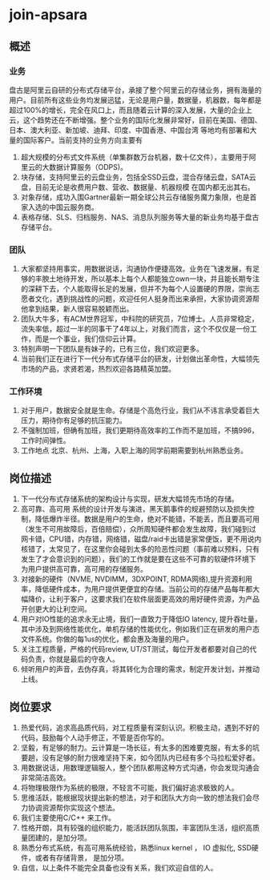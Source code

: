 # join-apsara
## 概述
### 业务
盘古是阿里云自研的分布式存储平台，承接了整个阿里云的存储业务，拥有海量的用户。目前所有这些业务均发展迅猛，无论是用户量，数据量，机器数，每年都是超过100%的增长，完全在风口上，而且随着云计算的深入发展，大量的企业上云，这个趋势还在不断增强。整个业务的国际化发展非常好，目前在美国、德国、日本、澳大利亚、新加坡、迪拜、印度、中国香港、中国台湾 等地均有部署和大量的国际客户。当前支持的业务方向主要有

1. 超大规模的分布式文件系统（单集群数万台机器，数十亿文件），主要用于阿里云的大数据计算服务（ODPS)。
2. 块存储，支持阿里云的云盘业务，包括全SSD云盘，混合存储云盘，SATA云盘，目前无论是收费用户数、营收、数据量、机器规模 在国内都无出其右。
3. 对象存储，成功入围Gartner最新一期全球公共云存储服务魔力象限，也是首家入选的中国云服务商。
4. 表格存储、SLS、归档服务、NAS、消息队列服务等大量的新业务均基于盘古存储平台。 


### 团队
1. 大家都坚持用事实，用数据说话，沟通协作便捷高效。业务在飞速发展，有足够的丰腴土地待开发，所以基本上每个人都能独立own一块，并且能长期专注的深耕下去，个人能取得长足的发展，但并不为每个人设置硬的界限，崇尚志愿者文化，遇到挑战性的问题，欢迎任何人挺身而出来承担，大家协调资源帮他拿到结果，新人很容易脱颖而出。
2. 团队大牛多，有ACM世界冠军，中科院的研究员，7位博士。人员非常稳定，流失率低，超过一半的同事干了4年以上，对我们而言，这个不仅仅是一份工作，而是一个事业，我们信仰云计算。
3. 特别声明一下团队是有妹子的，已有三位，我们欢迎更多。
4. 当前我们正在进行下一代分布式存储平台的研发，计划做出革命性，大幅领先市场的产品，求贤若渴，热烈欢迎各路精英加盟。

### 工作环境
1. 对于用户，数据安全就是生命。存储是个高危行业，我们从不讳言承受着巨大压力，期待你有足够的抗压能力。
2. 不强制加班，但确有加班，我们更期待高效率的工作而不是加班，不搞996，工作时间弹性。
3. 工作地点 北京、杭州、上海，入职上海的同学前期需要到杭州熟悉业务。

## 岗位描述
1. 下一代分布式存储系统的架构设计与实现，研发大幅领先市场的存储。
2. 高可靠、高可用 系统的设计开发与演进，黑天鹅事件的规避预防以及损失控制，降低爆炸半径。数据是用户的生命，绝对不能错，不能丢，而且要高可用（发生不可用故障后，百倍赔偿），众所周知硬件都会发生故障，我们碰到过网卡错，CPU错，内存错，网络错，磁盘/raid卡出错是家常便饭，更不用说内核错了，太常见了，在这里你会碰到太多的险恶性问题（事前难以预料，只有发生了才会意识到的问题），我们的工作就是要在这些不可靠的软硬件环境下为用户提供高可靠，高可用的存储服务。
3. 对接新的硬件（NVME, NVDIMM，3DXPOINT, RDMA网络),提升资源利用率，降低硬件成本，为用户提供更便宜的存储。当前公司的存储产品每年都大幅降价，让利于客户，这要求我们在软件层面更高效的用好硬件资源，为产品开创更大的让利空间。
4. 用户对IO性能的追求永无止境，我们一直致力于降低IO latency, 提升吞吐量，其中涉及到网络性能优化，单机存储的性能优化，例如我们正在研发的用户态文件系统。你做的每1us的优化，都会惠及海量的用户。
5. 关注工程质量，严格的代码review, UT/ST测试，每位开发者都要对自己的代码负责，你就是最后的守夜人。
6. 倾听用户的声音，去伪存真，将其转化为合理的需求，制定开发计划，并推动上线。

## 岗位要求
1. 热爱代码，追求高品质代码，对工程质量有深刻认识。积极主动，遇到不好的代码，鼓励每个人动手修正，不管是否你写的。
2. 坚毅，有足够的耐力。云计算是一场长征，有太多的困难要克服，有太多的坑要趟，没有足够的耐力很难坚持下来，如今团队内已经有多个马拉松爱好者。
3. 用数据说话，用数理逻辑服人，整个团队都用这种方式沟通，你会发现沟通会非常简洁高效。
4. 将物理极限作为系统的极限，不轻言不可能，我们偏好追求极致的人。
5. 思维活跃，能根据现状提出新的想法，对于和团队大方向一致的想法我们会尽力协调资源帮你实现这个想法。
6. 我们主要使用C/C++ 来工作。
7. 性格开朗，具有较强的组织能力，能活跃团队氛围，丰富团队生活，组织高质量团建的，是加分项。
8. 熟悉分布式系统，有高可用系统经验，熟悉linux kernel ， IO 虚拟化, SSD硬件，或者有存储背景， 是加分项。
9. 自信，以上条件不能完全具备也没有关系，我们欢迎自信的人。
